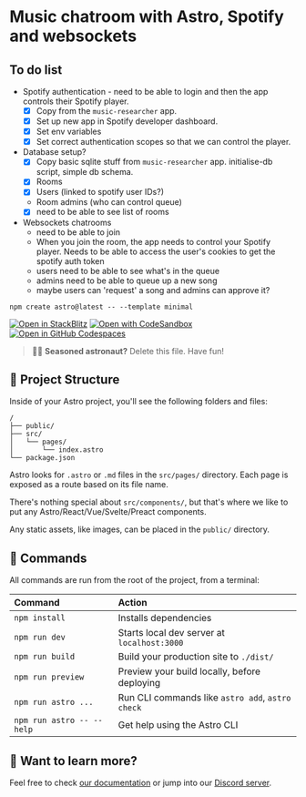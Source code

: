 # Music chatroom with Astro, Spotify and websockets 

## To do list
- Spotify authentication - need to be able to login and then the app controls their Spotify player.
    - [x] Copy from the `music-researcher` app.
    - [x] Set up new app in Spotify developer dashboard.
    - [x] Set env variables
    - [x] Set correct authentication scopes so that we can control the player.
- Database setup?
    - [x] Copy basic sqlite stuff from `music-researcher` app. initialise-db script, simple db schema.
    - [x] Rooms
    - [x] Users (linked to spotify user IDs?)
    - Room admins (who can control queue)
    - [x] need to be able to see list of rooms
- Websockets chatrooms
    - need to be able to join
    - When you join the room, the app needs to control your Spotify player. Needs to be able to access the user's cookies to get the spotify auth token
    - users need to be able to see what's in the queue
    - admins need to be able to queue up a new song
    - maybe users can 'request' a song and admins can approve it?

```
npm create astro@latest -- --template minimal
```

[![Open in StackBlitz](https://developer.stackblitz.com/img/open_in_stackblitz.svg)](https://stackblitz.com/github/withastro/astro/tree/latest/examples/minimal)
[![Open with CodeSandbox](https://assets.codesandbox.io/github/button-edit-lime.svg)](https://codesandbox.io/p/sandbox/github/withastro/astro/tree/latest/examples/minimal)
[![Open in GitHub Codespaces](https://github.com/codespaces/badge.svg)](https://codespaces.new/withastro/astro?devcontainer_path=.devcontainer/minimal/devcontainer.json)

> 🧑‍🚀 **Seasoned astronaut?** Delete this file. Have fun!

## 🚀 Project Structure

Inside of your Astro project, you'll see the following folders and files:

```
/
├── public/
├── src/
│   └── pages/
│       └── index.astro
└── package.json
```

Astro looks for `.astro` or `.md` files in the `src/pages/` directory. Each page is exposed as a route based on its file name.

There's nothing special about `src/components/`, but that's where we like to put any Astro/React/Vue/Svelte/Preact components.

Any static assets, like images, can be placed in the `public/` directory.

## 🧞 Commands

All commands are run from the root of the project, from a terminal:

| Command                   | Action                                           |
| :------------------------ | :----------------------------------------------- |
| `npm install`             | Installs dependencies                            |
| `npm run dev`             | Starts local dev server at `localhost:3000`      |
| `npm run build`           | Build your production site to `./dist/`          |
| `npm run preview`         | Preview your build locally, before deploying     |
| `npm run astro ...`       | Run CLI commands like `astro add`, `astro check` |
| `npm run astro -- --help` | Get help using the Astro CLI                     |

## 👀 Want to learn more?

Feel free to check [our documentation](https://docs.astro.build) or jump into our [Discord server](https://astro.build/chat).
